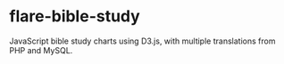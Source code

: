 # flare-bible-study
JavaScript bible study charts using D3.js, with multiple translations from PHP and MySQL.

